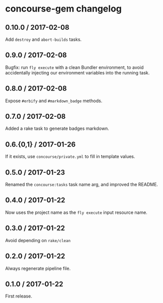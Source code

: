 # concourse-gem changelog

## 0.10.0 / 2017-02-08

Add `destroy` and `abort-builds` tasks.


## 0.9.0 / 2017-02-08

Bugfix: run `fly execute` with a clean Bundler environment, to avoid accidentally injecting our environment variables into the running task.


## 0.8.0 / 2017-02-08

Expose `#erbify` and `#markdown_badge` methods.


## 0.7.0 / 2017-02-08

Added a rake task to generate badges markdown.


## 0.6.{0,1} / 2017-01-26

If it exists, use `concourse/private.yml` to fill in template values.


## 0.5.0 / 2017-01-23

Renamed the `concourse:tasks` task name arg, and improved the README.


## 0.4.0 / 2017-01-22

Now uses the project name as the `fly execute` input resource name.


## 0.3.0 / 2017-01-22

Avoid depending on `rake/clean`


## 0.2.0 / 2017-01-22

Always regenerate pipeline file.


## 0.1.0 / 2017-01-22

First release.
